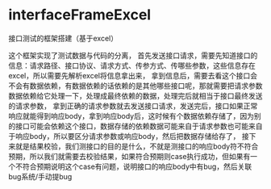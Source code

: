 # interfaceFrameExcel
 接口测试的框架搭建（基于excel）
 
 这个框架实现了测试数据与代码的分离，
首先发送接口请求，需要先知道接口的信息：请求路径、接口协议、请求方式、传参方式、传哪些参数，这些信息存在excel，所以需要先解析excel将信息拿出来，
拿到信息后，需要去看这个接口会不会有数据依赖，有数据依赖的话依赖的是其他哪些接口呢，那就需要把请求参数数据依赖给它处理一下，处理成最终依赖的数据，处理完后就相当于接口最终发送的请求参数，
拿到正确的请求参数就去发送接口请求，发送完后，接口如果正常响应就能得到响应body，拿到响应body后，这时候有个数据依赖存储了，因为别的接口可能会依赖这个接口，数据存储的依赖数据可能来自于请求参数也可能来自于响应body，所以要区分请求参数或响应body，然后把数据存储给存了，
接下来就是结果校验，我们测接口的目的是什么，不就是测接口的响应body符不符合预期，所以我们就需要去校验结果，如果符合预期则case执行成功，但如果有一个不符合预期说明这个case有问题，说明接口的响应body中有bug，然后关联bug系统/手动提bug
